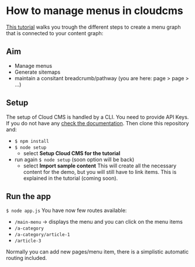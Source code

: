 # How to manage menus in cloudcms
[This tutorial](https://idealley.gitbooks.io/cloud-cms-how-to-manage-menus/content/) walks you trough the different steps to create a menu graph that is connected to your content graph:

## Aim
* Manage menus
* Generate sitemaps
* maintain a consitant breadcrumb/pathway (you are here: page > page > ...)

## Setup
The setup of Cloud CMS is handled by a CLI. You need to provide API Keys. If you do not have any [check the documentation](https://www.cloudcms.com/apikeys.html).
Then clone this repository and:
* `$ npm install`
* `$ node setup`
    * select **Setup Cloud CMS for the tutorial**
* run again `$ node setup` (soon option will be back)
    * select **Import sample content**
This will create all the necessary content for the demo, but you will still have to link items. This is explained in the tutorial (coming soon).

## Run the app
`$ node app.js`
You have now few routes available:
* `/main-menu` -> displays the menu and you can click on the menu items
* `/a-category`
* `/a-category/article-1`
* `/article-3`

Normally you can add new pages/menu item, there is a simplistic automatic routing included.
